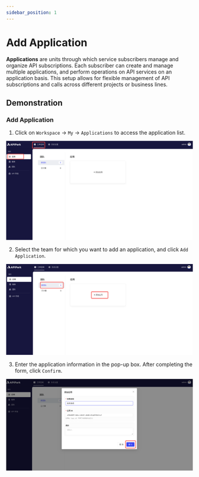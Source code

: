 ```yaml
---
sidebar_position: 1
---
```


# Add Application

**Applications** are units through which service subscribers manage and organize API subscriptions. Each subscriber can create and manage multiple applications, and perform operations on API services on an application basis. This setup allows for flexible management of API subscriptions and calls across different projects or business lines.

## Demonstration

### Add Application

1. Click on `Workspace` -> `My` -> `Applications` to access the application list.

![](../../tutorials/application/images/2024-08-13/bf349cd7aa60747edb521d20b0e9c8f7c390473634bf1e53533281bd73cd2d8e.png)  

2. Select the team for which you want to add an application, and click `Add Application`. 

![](../../tutorials/application/images/2024-08-13/0560e7da6789596d5cb85339e3f9572166b174177e4b150d8b9c04a5c17cf4e4.png)  

3. Enter the application information in the pop-up box. After completing the form, click `Confirm`.

![](../../tutorials/application/images/2024-08-13/689cb2ce57707e62f3d8b5585f0d1dc1485cec57fb8dd997f4f431a5da897ccf.png)  

### 
